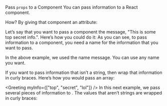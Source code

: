 Pass `props` to a Component
You can pass information to a React component.

How? By giving that component an attribute:

<MyComponent foo="bar" />
Let’s say that you want to pass a component the message, "This is some top secret info.". Here’s how you could do it:

<Example message="This is some top secret info." />
As you can see, to pass information to a component, you need a name for the information that you want to pass.

In the above example, we used the name message. You can use any name you want.

If you want to pass information that isn’t a string, then wrap that information in curly braces. Here’s how you would pass an array:

<Greeting myInfo={["top", "secret", "lol"]} />
In this next example, we pass several pieces of information to <Greeting />. The values that aren’t strings are wrapped in curly braces:

<Greeting name="Frarthur" town="Flundon" age={2} haunted={false} />

